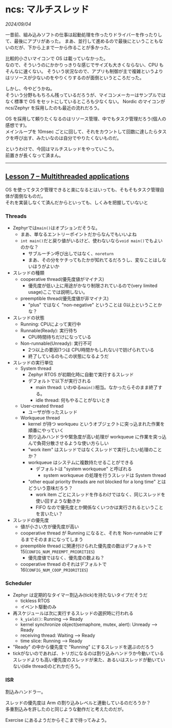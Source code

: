 # ncs: マルチスレッド

<i>2024/09/04</i>

一昔前、組み込みソフトの仕事は起動処理を作ったりドライバーを作ったりして、最後にアプリがあった。
まあ、並行して進めるので最後にということもないのだが、下から上まで一から作ることが多かった。

比較的小さいマイコンで OS は載っていなかった。  
なので、そういうのにかかりっきりな感じでサイズも大きくならない、CPU もそんなに速くない。
そういう状況なので、アプリも制御が主で複雑というよりはリソースが少ないのをやりくりするのが面倒というところだった。

しかし、今やどうかね。  
そういう分野ももちろん残っているだろうが、マイコンメーカーはサンプルではなく標準で OS をセットにしているところも少なくない。
Nordic のマイコンが ncs/Zephyr を採用したのも最近の流れだろう。

OS を採用して頼りたくなるのはリソース管理、中でもタスク管理だろう(個人の感想です)。  
メインループを 10msec ごとに回して、それをカウントして回数に達したらタスクを呼び出す、みたいなのは自分でやりたくないものだ。

というわけで、今回はマルチスレッドをやっていこう。  
前置きが長くなって済まん。

----

## [Lesson 7 – Multithreaded applications](https://academy.nordicsemi.com/courses/nrf-connect-sdk-fundamentals/lessons/lesson-7-multithreaded-applications/)

OS を使ってタスク管理できると楽になるとはいっても、そもそもタスク管理自体が面倒なものだ。  
それを実装しなくて済んだからといっても、しくみを把握していないと

### Threads

* Zephyrでは`main()`はオプションだそうな。
  * まあ、単なるエントリーポイントだからなんでもいいよね
  * `int main()`だと戻り値がいるけど、使わないなら`void main()`でもよいのかな？
    * サブルーチン呼び出しではなく、`noreturn`
    * まあ、その分をケチってもたかが知れてるだろうし、変なことはしないほうがよいか
* スレッドの種類
  * cooperative thread(優先度値がマイナス)
    * 優先度が低い上に用途がかなり制限されているので(very limited usage)ここでは説明しない。
  * preemptible thread(優先度値が非マイナス)
    * "plus" ではなく "non-negative" ということは 0以上ということかな？
* スレッドの状態
  * Running: CPUによって実行中
  * Runnable(Ready): 実行待ち
    * CPU時間待ちだけになっている
  * Non-runnable(Unready): 実行不可
    * 2つ以上の要因(1つは CPU時間かもしれない)で妨げられている
    * 終了しているのもこの状態になるようだ
* スレッドの実行単位
  * System thread
    * Zephyr RTOS が初期化時に自動で実行するスレッド
    * デフォルトで以下が実行される
      * main thread: いわゆる`main()`相当。なかったらそのまま終了する。
      * idle thread: 何もやることがないとき
  * User-created thread
    * ユーザが作ったスレッド
  * Workqueue thread
    * kernel が持つ workqueu というオブジェクトに突っ込まれた作業を順番にやっていく
    * 割り込みハンドラや緊急度が高い処理が workqueue に作業を突っ込んで負荷分散させるような使い方らしい
    * "work item" はスレッドではなくスレッドで実行したい処理のことか？
    * workqueue はシステムに複数持たせることができる
      * デフォルトは "system workqueue" と呼ばれる
        * system workqueue の処理を行うスレッドは System thread
    * "other equal priority threads are not blocked for a long time" とはどういう意味だろう？
      * work item ごとにスレッドを作るわけではなく、同じスレッドを使い回すような動きか
      * FIFO なので優先度とか関係なくいつかは実行されるということを言いたい？
* スレッドの優先度
  * 値が小さい方が優先度が高い
  * cooperative thread が Running になると、それを Non-runnable にするまでそのままになってしまう
  * preemptible thread に関連付けられた優先度の数はデフォルトで 15(`CONFIG_NUM_PREEMPT_PRIORITIES`)
    * 優先度値ではなく、優先度の数よね？
  * cooperative thread のそれはデフォルトで 16(`CONFIG_NUM_COOP_PRIORITIES`)

### Scheduler

* Zephyr は定期的なタイマー割込み(tick)を持たないタイプだそうだ
  * tickless RTOS
  * イベント駆動のみ
* 再スケジュールは次に実行するスレッドの選択時に行われる
  * `k_yield()`: Running --> Ready
  * kernel synchronize object(semaphore, mutex, alert): Unready --> Ready
  * receiving thread: Waiting  --> Ready
  * time slice: Running --> Ready
* "Ready" の中から優先度で "Running" にするスレッドを選ぶのだろう
* tickがないのであれば、トリガになるのは割り込みハンドラか今動いているスレッドよりも高い優先度のスレッドが来た、あるいはスレッドが動いていない(idle thread)のどれかだろう。

### ISR

割込みハンドラー。

スレッドの優先度は Arm の割り込みレベルと連動しているのだろうか？  
多重割込みを許したのと同じような動作だと考えたのだが。

Exercise にあるようだからそこまで待ってみよう。